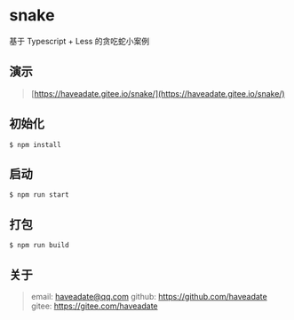 # snake
基于 Typescript + Less 的贪吃蛇小案例

## 演示

> [https://haveadate.gitee.io/snake/](https://haveadate.gitee.io/snake/)

## 初始化

```shell
$ npm install
```


## 启动

```shell
$ npm run start
```


## 打包

```shell
$ npm run build
```


## 关于

> email: haveadate@qq.com
> github: https://github.com/haveadate
> gitee: https://gitee.com/haveadate